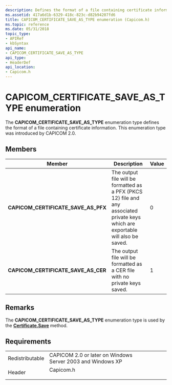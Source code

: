 ```yaml
---
description: Defines the format of a file containing certificate information.
ms.assetid: 417a6d1b-6329-418c-823c-d82b94207fd6
title: CAPICOM_CERTIFICATE_SAVE_AS_TYPE enumeration (Capicom.h)
ms.topic: reference
ms.date: 05/31/2018
topic_type: 
- APIRef
- kbSyntax
api_name: 
- CAPICOM_CERTIFICATE_SAVE_AS_TYPE
api_type: 
- HeaderDef
api_location: 
- Capicom.h
---
```


# CAPICOM\_CERTIFICATE\_SAVE\_AS\_TYPE enumeration

The **CAPICOM\_CERTIFICATE\_SAVE\_AS\_TYPE** enumeration type defines the format of a file containing certificate information. This enumeration type was introduced by CAPICOM 2.0.

## Members



| Member                                  | Description                                                                                                                                   | Value |
|-----------------------------------------|-----------------------------------------------------------------------------------------------------------------------------------------------|-------|
| **CAPICOM\_CERTIFICATE\_SAVE\_AS\_PFX** | The output file will be formatted as a PFX (PKCS 12) file and any associated private keys which are exportable will also be saved.<br/> | 0     |
| **CAPICOM\_CERTIFICATE\_SAVE\_AS\_CER** | The output file will be formatted as a CER file with no private keys saved.<br/>                                                        | 1     |



## Remarks

The **CAPICOM\_CERTIFICATE\_SAVE\_AS\_TYPE** enumeration type is used by the [**Certificate.Save**](certificate-save.md) method.

## Requirements



|                            |                                                                                      |
|----------------------------|--------------------------------------------------------------------------------------|
| Redistributable<br/> | CAPICOM 2.0 or later on Windows Server 2003 and Windows XP<br/>                |
| Header<br/>          | <dl> <dt>Capicom.h</dt> </dl> |



 

 




